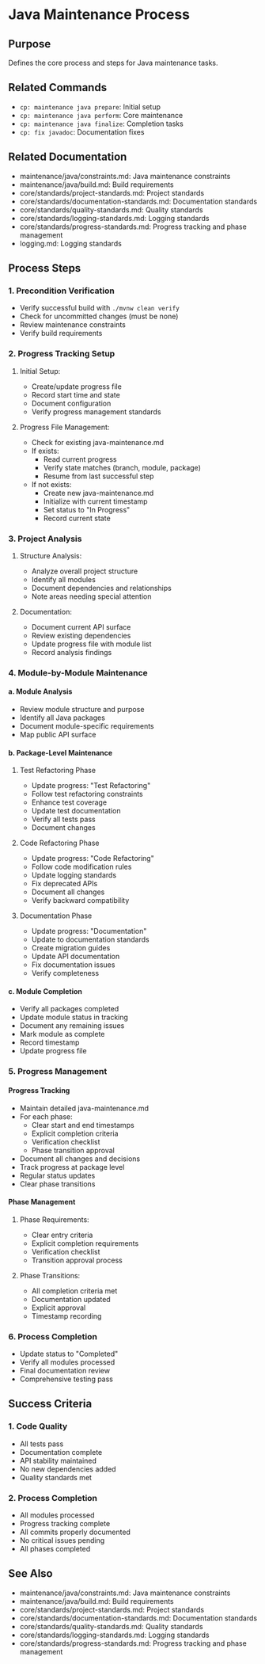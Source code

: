 # Java Maintenance Process

## Purpose
Defines the core process and steps for Java maintenance tasks.

## Related Commands
- `cp: maintenance java prepare`: Initial setup
- `cp: maintenance java perform`: Core maintenance
- `cp: maintenance java finalize`: Completion tasks
- `cp: fix javadoc`: Documentation fixes

## Related Documentation
- maintenance/java/constraints.md: Java maintenance constraints
- maintenance/java/build.md: Build requirements
- core/standards/project-standards.md: Project standards
- core/standards/documentation-standards.md: Documentation standards
- core/standards/quality-standards.md: Quality standards
- core/standards/logging-standards.md: Logging standards
- core/standards/progress-standards.md: Progress tracking and phase management
- logging.md: Logging standards

## Process Steps

### 1. Precondition Verification
- Verify successful build with `./mvnw clean verify`
- Check for uncommitted changes (must be none)
- Review maintenance constraints
- Verify build requirements

### 2. Progress Tracking Setup
1. Initial Setup:
   - Create/update progress file
   - Record start time and state
   - Document configuration
   - Verify progress management standards

2. Progress File Management:
   - Check for existing java-maintenance.md
   - If exists:
     * Read current progress
     * Verify state matches (branch, module, package)
     * Resume from last successful step
   - If not exists:
     * Create new java-maintenance.md
     * Initialize with current timestamp
     * Set status to "In Progress"
     * Record current state

### 3. Project Analysis
1. Structure Analysis:
   - Analyze overall project structure
   - Identify all modules
   - Document dependencies and relationships
   - Note areas needing special attention

2. Documentation:
   - Document current API surface
   - Review existing dependencies
   - Update progress file with module list
   - Record analysis findings

### 4. Module-by-Module Maintenance

#### a. Module Analysis
- Review module structure and purpose
- Identify all Java packages
- Document module-specific requirements
- Map public API surface

#### b. Package-Level Maintenance

1. Test Refactoring Phase
   - Update progress: "Test Refactoring"
   - Follow test refactoring constraints
   - Enhance test coverage
   - Update test documentation
   - Verify all tests pass
   - Document changes

2. Code Refactoring Phase
   - Update progress: "Code Refactoring"
   - Follow code modification rules
   - Update logging standards
   - Fix deprecated APIs
   - Document all changes
   - Verify backward compatibility

3. Documentation Phase
   - Update progress: "Documentation"
   - Update to documentation standards
   - Create migration guides
   - Update API documentation
   - Fix documentation issues
   - Verify completeness

#### c. Module Completion
- Verify all packages completed
- Update module status in tracking
- Document any remaining issues
- Mark module as complete
- Record timestamp
- Update progress file

### 5. Progress Management

#### Progress Tracking
- Maintain detailed java-maintenance.md
- For each phase:
  * Clear start and end timestamps
  * Explicit completion criteria
  * Verification checklist
  * Phase transition approval
- Document all changes and decisions
- Track progress at package level
- Regular status updates
- Clear phase transitions

#### Phase Management
1. Phase Requirements:
   - Clear entry criteria
   - Explicit completion requirements
   - Verification checklist
   - Transition approval process

2. Phase Transitions:
   - All completion criteria met
   - Documentation updated
   - Explicit approval
   - Timestamp recording

### 6. Process Completion
- Update status to "Completed"
- Verify all modules processed
- Final documentation review
- Comprehensive testing pass

## Success Criteria

### 1. Code Quality
- All tests pass
- Documentation complete
- API stability maintained
- No new dependencies added
- Quality standards met

### 2. Process Completion
- All modules processed
- Progress tracking complete
- All commits properly documented
- No critical issues pending
- All phases completed

## See Also
- maintenance/java/constraints.md: Java maintenance constraints
- maintenance/java/build.md: Build requirements
- core/standards/project-standards.md: Project standards
- core/standards/documentation-standards.md: Documentation standards
- core/standards/quality-standards.md: Quality standards
- core/standards/logging-standards.md: Logging standards
- core/standards/progress-standards.md: Progress tracking and phase management
